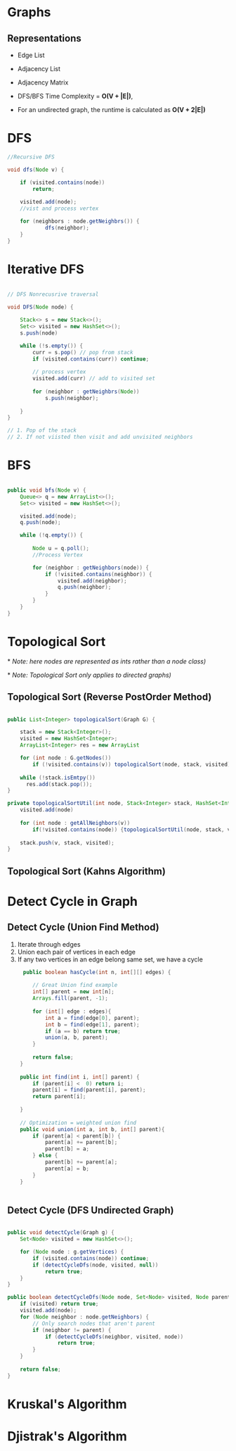 
# Graphs

## Representations
* Edge List 
* Adjacency List 
* Adjacency Matrix


* DFS/BFS Time Complexity = **O(V + |E|)**, 
* For an undirected graph, the runtime is calculated as **O(V + 2|E|)**


# DFS

```java
//Recursive DFS

void dfs(Node v) {

    if (visited.contains(node)) 
        return;
    
    visited.add(node);
    //vist and process vertex

    for (neighbors : node.getNeighbrs()) {
            dfs(neighbor); 
    }
}
```


# Iterative DFS

```java
  
// DFS Nonrecusrive traversal

void DFS(Node node) {

    Stack<> s = new Stack<>();
    Set<> visited = new HashSet<>();
    s.push(node) 

    while (!s.empty()) {
        curr = s.pop() // pop from stack
        if (visited.contains(curr)) continue;
        
        // process vertex
        visited.add(curr) // add to visited set
            
        for (neighbor : getNeighbrs(Node)) 
            s.push(neighbor);         
         
    }
}

// 1. Pop of the stack
// 2. If not viisted then visit and add unvisited neighbors

```

# BFS

```java

public void bfs(Node v) {
    Queue<> q = new ArrayList<>();
    Set<> visited = new HashSet<>();

    visited.add(node);
    q.push(node);

    while (!q.empty()) {
        
        Node u = q.poll();
        //Process Vertex

        for (neighbor : getNeighbors(node)) {
            if (!visited.contains(neighbor)) {
                visited.add(neighbor); 
                q.push(neighbor);
            }
        }
    }
}
```


# Topological Sort

\* *Note: here nodes are represented as ints rather than a node class)*

\* *Note: Topological Sort only applies to directed graphs)*


## Topological Sort (Reverse PostOrder Method)

```java

public List<Integer> topologicalSort(Graph G) {

    stack = new Stack<Integer>();
    visited = new HashSet<Integer>;
    ArrayList<Integer> res = new ArrayList

    for (int node : G.getNodes()) 
        if (!visited.contains(v)) topologicalSort(node, stack, visited)
    
    while (!stack.isEmtpy()) 
      res.add(stack.pop());
}

private topologicalSortUtil(int node, Stack<Integer> stack, HashSet<Integer> visited) {
    visited.add(node)
    
    for (int node : getAllNeighbors(v)) 
        if(!visited.contains(node)) {topologicalSortUtil(node, stack, visited);}
    
    stack.push(v, stack, visited);
}

```

## Topological Sort (Kahns Algorithm)



# Detect Cycle in Graph


## Detect Cycle (Union Find Method)

1. Iterate through edges
2. Union each pair of vertices in each edge
3. If any two vertices in an edge belong same set, we have a cycle

```java
     public boolean hasCycle(int n, int[][] edges) {
        
        // Great Union find example
        int[] parent = new int[n];
        Arrays.fill(parent, -1);
        
        for (int[] edge : edges){
            int a = find(edge[0], parent);
            int b = find(edge[1], parent);
            if (a == b) return true;
            union(a, b, parent);
        }
        
        return false;   
    }
    
    public int find(int i, int[] parent) {
        if (parent[i] <  0) return i;
        parent[i] = find(parent[i], parent);
        return parent[i];  
        
    }
    
    // Optimization = weighted union find
    public void union(int a, int b, int[] parent){
        if (parent[a] < parent[b]) {
            parent[a] += parent[b];
            parent[b] = a;
        } else {
            parent[b] += parent[a];
            parent[a] = b;
        }  
    }
    
```

## Detect Cycle (DFS Undirected Graph)


```java

public void detectCycle(Graph g) {
    Set<Node> visited = new HashSet<>();

    for (Node node : g.getVertices) {
        if (visited.contains(node)) continue;
        if (detectCycleDfs(node, visited, null))
            return true;
    }
}

public boolean detectCycleDfs(Node node, Set<Node> visited, Node parent) {
    if (visited) return true;
    visited.add(node);
    for (Node neighbor : node.getNeighbors) {
        // Only search nodes that aren't parent
        if (neighbor != parent) {
            if (detectCycleDfs(neighbor, visited, node)) 
                return true;
        }
    }
    
    return false;
}
```


# Kruskal's Algorithm



# Djistrak's Algorithm
